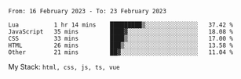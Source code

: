 <!--START_SECTION:waka-->

```text
From: 16 February 2023 - To: 23 February 2023

Lua          1 hr 14 mins    █████████▒░░░░░░░░░░░░░░░   37.42 %
JavaScript   35 mins         ████▓░░░░░░░░░░░░░░░░░░░░   18.08 %
CSS          33 mins         ████▒░░░░░░░░░░░░░░░░░░░░   17.00 %
HTML         26 mins         ███▒░░░░░░░░░░░░░░░░░░░░░   13.58 %
Other        21 mins         ██▓░░░░░░░░░░░░░░░░░░░░░░   11.04 %
```

<!--END_SECTION:waka-->
My Stack: `html, css, js, ts, vue`
